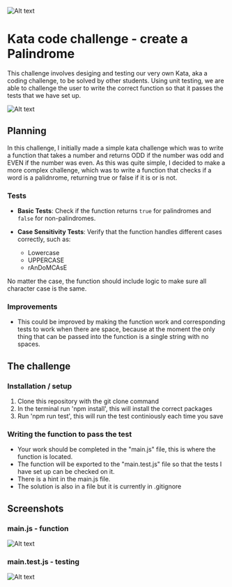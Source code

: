 ![Alt text](https://www.englishclub.com/efl/wp-content/uploads/2013/11/palindrome.png)


# Kata code challenge - create a Palindrome

This challenge involves desiging and testing our very own Kata, aka a coding challenge, to be solved by other students. Using unit testing, we are able to challenge the user to write the correct function so that it passes the tests that we have set up.

![Alt text](https://snipboard.io/8VY4DG.jpg)

## Planning

In this challenge, I initially made a simple kata challenge which was to write a function that takes a number and returns ODD if the number was odd and EVEN if the number was even. As this was quite simple, I decided to make a more complex challenge, which was to write a function that checks if a word is a palidnrome, returning true or false if it is or is not.

### Tests

- **Basic Tests**: Check if the function returns `true` for palindromes and `false` for non-palindromes.

- **Case Sensitivity Tests**: Verify that the function handles different cases correctly, such as:
  - Lowercase
  - UPPERCASE
  - rAnDoMCAsE

No matter the case, the function should include logic to make sure all character case is the same.

### Improvements
- This could be improved by making the function work and corresponding tests to work when there are space, because at the moment the only thing that can be passed into the function is a single string with no spaces.


## The challenge

### Installation / setup

1. Clone this repository with the git clone command
2. In the terminal run 'npm install', this will install the correct packages
3. Run 'npm run test', this will run the test continiously each time you save

### Writing the function to pass the test

- Your work should be completed in the "main.js" file, this is where the function is located.
- The function will be exported to the "main.test.js" file so that the tests I have set up can be checked on it.
- There is a hint in the main.js file.
- The solution is also in a file but it is currently in .gitignore


## Screenshots
### main.js - function
![Alt text](https://snipboard.io/WZCLfU.jpg)


### main.test.js - testing 
![Alt text](https://snipboard.io/OirR9s.jpg)



